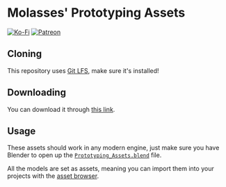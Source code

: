# Molasses' Prototyping Assets

[![Ko-Fi](https://img.shields.io/badge/donate-kofi-blue?style=for-the-badge&logo=ko-fi&color=E35B57&logoColor=FFFFFF&labelColor=232323)](https://ko-fi.com/molasses)
[![Patreon](https://img.shields.io/badge/donate-patreon-blue?style=for-the-badge&logo=patreon&color=E35B57&logoColor=FFFFFF&labelColor=232323)](https://www.patreon.com/molasseslover)

## Cloning

This repository uses [Git LFS](https://git-lfs.com/), make sure it's installed!

## Downloading

You can download it through [this link](https://github.com/MolassesLover/PrototypingAssets/raw/master/Prototyping_Assets.blend).

## Usage

These assets should work in any modern engine, just make sure you have
Blender to open up the [`Prototyping_Assets.blend`](Prototyping_Assets.blend) file.

All the models are set as assets, meaning you can import them into your projects
with the [asset browser](https://docs.blender.org/manual/en/latest/editors/asset_browser.html).